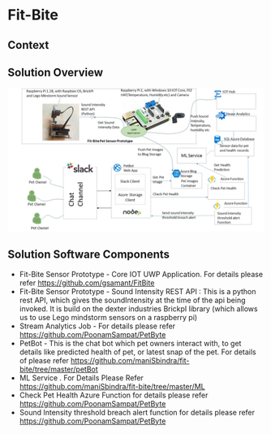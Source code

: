 # Fit-Bite

## Context
<TOADD Context of why and how the solution is relevant>

## Solution Overview
![Solution Overview](https://raw.githubusercontent.com/maniSbindra/fit-bite/master/Solution%20Overview/fit-bite-solution-overview.jpg "Solution Overview")
<TOADD : Solution FLow and Description>

## Solution Software Components
* Fit-Bite Sensor Prototype - Core IOT UWP Application. For details please refer https://github.com/gsamant/FitBite 
* Fit-Bite Sensor Prototype - Sound Intensity REST API : This is a python rest API, which gives the soundIntensity at the time of the api being invoked. It is build on the dexter industries BrickpI library (which allows us to use Lego mindstorm sensors on a raspberry pi)
* Stream Analytics Job - For details please refer https://github.com/PoonamSampat/PetByte
* PetBot - This is the chat bot which pet owners interact with, to get details like predicted health of pet, or latest snap of the pet. For details of please refer https://github.com/maniSbindra/fit-bite/tree/master/petBot
* ML Service . For Details Please Refer https://github.com/maniSbindra/fit-bite/tree/master/ML
* Check Pet Health Azure Function for details please refer https://github.com/PoonamSampat/PetByte
* Sound Intensity threshold breach alert function for details please refer https://github.com/PoonamSampat/PetByte
  